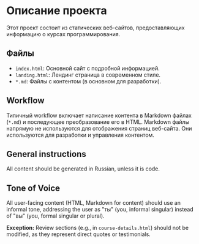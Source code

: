 # Описание проекта

Этот проект состоит из статических веб-сайтов, предоставляющих информацию о курсах программирования.

## Файлы

*   `index.html`: Основной сайт с подробной информацией.
*   `landing.html`: Лендинг страница в современном стиле.
*   `*.md`: Файлы с контентом (в основном для разработки).

## Workflow

Типичный workflow включает написание контента в Markdown файлах (`*.md`) и последующее преобразование его в HTML. Markdown файлы напрямую не используются для отображения страниц веб-сайта. Они используются для разработки и управления контентом.

## General instructions

All content should be generated in Russian, unless it is code.

## Tone of Voice

All user-facing content (HTML, Markdown for content) should use an informal tone, addressing the user as "ты" (you, informal singular) instead of "вы" (you, formal singular or plural).

**Exception:** Review sections (e.g., in `course-details.html`) should not be modified, as they represent direct quotes or testimonials.

